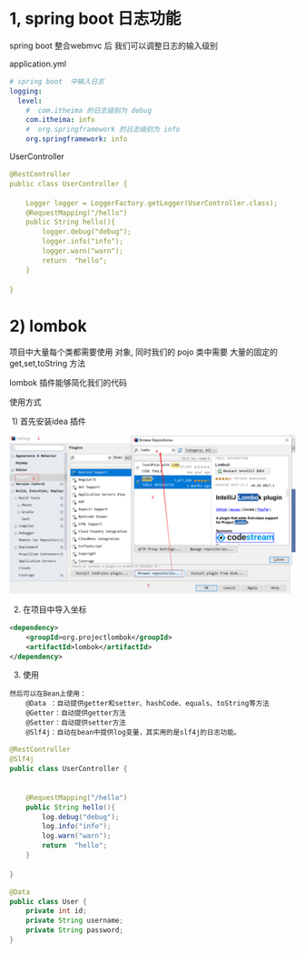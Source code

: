 # 1, spring boot 日志功能

spring boot  整合webmvc 后 我们可以调整日志的输入级别

application.yml

```yaml
# spring boot  中输入日志
logging:
  level:
    #  com.itheima 的日志级别为 debug
    com.itheima: info
    #  org.springframework 的日志级别为 info
    org.springframework: info
```

UserController

```yaml
@RestController
public class UserController {

    Logger logger = LoggerFactory.getLogger(UserController.class);
    @RequestMapping("/hello")
    public String hello(){
        logger.debug("debug");
        logger.info("info");
        logger.warn("warn");
        return  "hello";
    }

}
```

# 2) lombok

项目中大量每个类都需要使用 对象, 同时我们的 pojo 类中需要 大量的固定的get,set,toString  方法

lombok 插件能够简化我们的代码 

使用方式

​	1) 首先安装idea 插件

![img](img/image-20200214203831231.png)

2) 在项目中导入坐标

```xml
<dependency>
    <groupId>org.projectlombok</groupId>
    <artifactId>lombok</artifactId>
</dependency>
```

3) 使用

```
然后可以在Bean上使用：
    @Data ：自动提供getter和setter、hashCode、equals、toString等方法
    @Getter：自动提供getter方法
    @Setter：自动提供setter方法
    @Slf4j：自动在bean中提供log变量，其实用的是slf4j的日志功能。
```

```java
@RestController
@Slf4j
public class UserController {

   
    @RequestMapping("/hello")
    public String hello(){
        log.debug("debug");
        log.info("info");
        log.warn("warn");
        return  "hello";
    }

}
```

```java
@Data
public class User {   
    private int id;   
    private String username;    
    private String password;
}
```

```

```